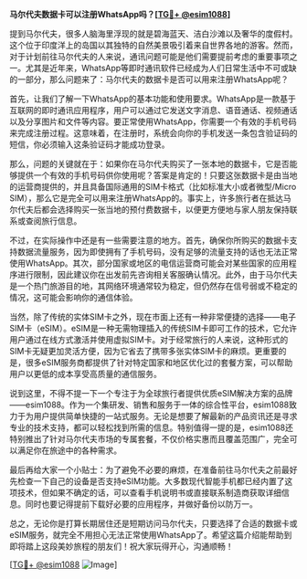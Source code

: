 **马尔代夫数据卡可以注册WhatsApp吗？[[TG💪+ @esim1088](https://t.me/s/esim1088)]**

提到马尔代夫，很多人脑海里浮现的就是碧海蓝天、洁白沙滩以及奢华的度假村。这个位于印度洋上的岛国以其独特的自然美景吸引着来自世界各地的游客。然而，对于计划前往马尔代夫的人来说，通讯问题可能是他们需要提前考虑的重要事项之一。尤其是近年来，WhatsApp等即时通讯软件已经成为人们日常生活中不可或缺的一部分，那么问题来了：马尔代夫的数据卡是否可以用来注册WhatsApp呢？

首先，让我们了解一下WhatsApp的基本功能和使用要求。WhatsApp是一款基于互联网的即时通讯应用程序，用户可以通过它发送文字消息、语音通话、视频通话以及分享图片和文件等内容。要正常使用WhatsApp，你需要一个有效的手机号码来完成注册过程。这意味着，在注册时，系统会向你的手机发送一条包含验证码的短信，你必须输入这条验证码才能成功登录。

那么，问题的关键就在于：如果你在马尔代夫购买了一张本地的数据卡，它是否能够提供一个有效的手机号码供你使用呢？答案是肯定的！只要这张数据卡是由当地的运营商提供的，并且具备国际通用的SIM卡格式（比如标准大小或者微型/Micro SIM），那么它是完全可以用来注册WhatsApp的。事实上，许多旅行者在抵达马尔代夫后都会选择购买一张当地的预付费数据卡，以便更方便地与家人朋友保持联系或查阅旅行信息。

不过，在实际操作中还是有一些需要注意的地方。首先，确保你所购买的数据卡支持数据流量服务，因为即使拥有了手机号码，没有足够的流量支持的话也无法正常使用WhatsApp。其次，部分国家或地区的电信运营商可能会对某些国家的应用程序进行限制，因此建议你在出发前先咨询相关客服确认情况。此外，由于马尔代夫是一个热门旅游目的地，其网络环境通常较为稳定，但仍然存在信号弱或不稳定的情况，这可能会影响你的通信体验。

当然，除了传统的实体SIM卡之外，现在市面上还有一种非常便捷的选择——电子SIM卡（eSIM）。eSIM是一种无需物理插入的传统SIM卡即可工作的技术，它允许用户通过在线方式激活并使用虚拟SIM卡。对于经常旅行的人来说，这种形式的SIM卡无疑更加灵活方便，因为它省去了携带多张实体SIM卡的麻烦。更重要的是，很多eSIM服务商都提供了针对特定国家和地区优化过的套餐方案，可以帮助用户以更低的成本享受高质量的通信服务。

说到这里，不得不提一下一个专注于为全球旅行者提供优质eSIM解决方案的品牌——esim1088。作为一个集研发、销售和服务于一体的综合性平台，esim1088致力于为用户提供简单快捷的一站式服务。无论是想要了解最新的产品资讯还是寻求专业的技术支持，都可以轻松找到所需的信息。特别值得一提的是，esim1088还特别推出了针对马尔代夫市场的专属套餐，不仅价格实惠而且覆盖范围广，完全可以满足你在旅途中的各种需求。

最后再给大家一个小贴士：为了避免不必要的麻烦，在准备前往马尔代夫之前最好先检查一下自己的设备是否支持eSIM功能。大多数现代智能手机都已经内置了这项技术，但如果不确定的话，可以查看手机说明书或直接联系制造商获取详细信息。同时也要记得提前下载好必要的应用程序，并做好备份以防万一。

总之，无论你是打算长期居住还是短期访问马尔代夫，只要选择了合适的数据卡或eSIM服务，就完全不用担心无法正常使用WhatsApp了。希望这篇介绍能帮助到即将踏上这段美妙旅程的朋友们！祝大家玩得开心，沟通顺畅！

[[TG💪+ @esim1088](https://t.me/s/esim1088) ![Image](https://i.postimg.cc/4NQfJmqS/Snipaste-2025-05-13-00-14-12.png)]